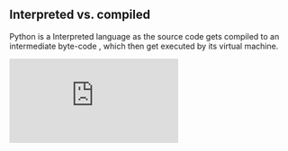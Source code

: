 ## Interpreted vs. compiled

Python is a Interpreted language as the source code gets compiled to an intermediate byte-code , which then get executed by its virtual machine.

![Refer to this great Cpython Internal description by pgbovine](http://www.pgbovine.net/cpython-internals.htm)




